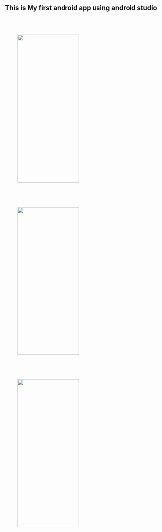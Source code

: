 ## This is My first android app using android studio
<br />

<img style="margin: 40px;"  src="https://github.com/user-attachments/assets/0ba89f0a-cbd2-465d-bf0f-b21ccc1005f2" width="200" height="480px" />

<img style="margin: 40px;" src="https://github.com/user-attachments/assets/0989dfe9-a385-4254-9313-713ad1b9d477" width="200px" height="480px" />

<img style="margin: 40px;" src="https://github.com/user-attachments/assets/7fdf8fba-1eba-4fe0-a49c-ba5cd8cdc15b" width="200px" height="480px" />


